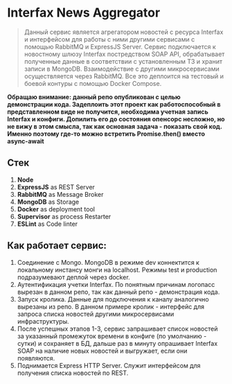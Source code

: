 # Interfax News Aggregator

> Данный сервис является агрегатором новостей с ресурса Interfax и интерфейсом для работы с ними другими сервисами с помощью RabbitMQ и ExpressJS Server. Сервис подключается к новостному шлюзу Interfax постредством SOAP API,
обрабатывает полученные данные в соответствии с установленным ТЗ и хранит записи в MongoDB.
Взаимодействие с другими микросервисами осуществляется через RabbitMQ.
Все это деплоится на тестовый и боевой контуры с помощью Docker Compose.

**Обращаю внимание: данный репо опубликован с целью демонстрации кода. Задеплоить этот проект как работоспособный в представленном виде не получится, необходима учетная запись Interfax и конфиги. Допилить его до состояния опенсорс несложно, но не вижу в этом смысла, так как основная задача - показать свой код. Именно поэтому где-то можно встретить Promise.then() вместо async-await**


## Стек

1. **Node**
2. **ExpressJS** as REST Server
3. **RabbitMQ** as Message Broker
4. **MongoDB** as Storage
5. **Docker** as deployment tool
6. **Supervisor** as process Restarter
7. **ESLint** as Code linter


## Как работает сервис:

1. Соединение с Mongo. MongoDB в режиме dev коннектится к локальному инстансу монги на localhost. Режимы test и production подразумевают деплой через docker.
2. Аутентификация учетки Interfax. По понятным причинам логопасс вырезан в данном репо, так как данный репо - демонстрация кода.
3. Запуск кролика. Данные для подключения к каналу аналогично вырезаны из репо. В данном примере кролик - интерфейс для запроса списка новостей другими микросервисами инфраструктуры.
4. После успешных этапов 1-3, сервис запрашивает список новостей за указанный промежуток времени в конфиге (по умолчанию - сутки) и сохраняет в БД, дальше раз в минуту опрашивает Interfax SOAP на наличие новых новостей и выгружает, если они появляются.
5. Поднимается Express HTTP Server. Служит интерфейсом для получения списка новостей по REST.
